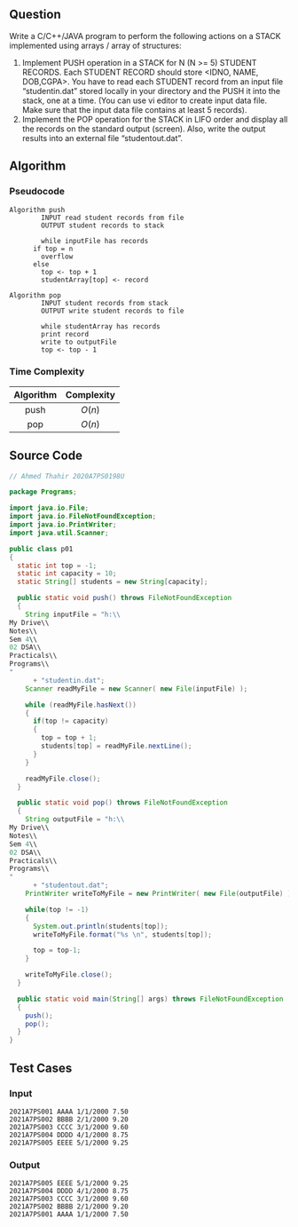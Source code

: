 ## Question

Write a C/C++/JAVA program to perform the following actions on a STACK implemented using arrays / array of structures:

1. Implement PUSH operation in a STACK for N (N >= 5) STUDENT RECORDS. Each STUDENT RECORD should store <IDNO, NAME, DOB,CGPA&gt;. You have to read each STUDENT record from an input file “studentin.dat” stored locally in your directory and the PUSH it into the stack, one at a time. (You can use vi editor to create input data file. Make sure that the input data file contains at least 5 records).
2. Implement the POP operation for the STACK in LIFO order and display all the records on the standard output (screen). Also, write the output results into an external file “studentout.dat”.

## Algorithm

### Pseudocode

```pseudocode
Algorithm push
		INPUT read student records from file
		OUTPUT student records to stack
		
		while inputFile has records
      if top = n
        overflow
      else
        top <- top + 1
        studentArray[top] <- record

Algorithm pop
		INPUT student records from stack
		OUTPUT write student records to file
		
		while studentArray has records
        print record
        write to outputFile
        top <- top - 1
```

### Time Complexity

| Algorithm | Complexity |
| :-------: | :--------: |
|   push    |   $O(n)$   |
|    pop    |   $O(n)$   |

## Source Code

```java
// Ahmed Thahir 2020A7PS0198U

package Programs;

import java.io.File;
import java.io.FileNotFoundException;
import java.io.PrintWriter;
import java.util.Scanner;

public class p01 
{
  static int top = -1;
  static int capacity = 10;
  static String[] students = new String[capacity];

  public static void push() throws FileNotFoundException
  {
    String inputFile = "h:\\
My Drive\\
Notes\\
Sem 4\\
02 DSA\\
Practicals\\
Programs\\
"
      + "studentin.dat";
    Scanner readMyFile = new Scanner( new File(inputFile) );

    while (readMyFile.hasNext()) 
    {
      if(top != capacity)
      {
        top = top + 1;
        students[top] = readMyFile.nextLine();
      }
    }

    readMyFile.close();
  }

  public static void pop() throws FileNotFoundException
  {
    String outputFile = "h:\\
My Drive\\
Notes\\
Sem 4\\
02 DSA\\
Practicals\\
Programs\\
"
      + "studentout.dat";
    PrintWriter writeToMyFile = new PrintWriter( new File(outputFile) );

    while(top != -1)
    {
      System.out.println(students[top]);
      writeToMyFile.format("%s \n", students[top]);

      top = top-1;
    }

    writeToMyFile.close();
  }

  public static void main(String[] args) throws FileNotFoundException
  {
    push();
    pop();
  }
}
```

## Test Cases

### Input

```
2021A7PS001 AAAA 1/1/2000 7.50
2021A7PS002 BBBB 2/1/2000 9.20
2021A7PS003 CCCC 3/1/2000 9.60
2021A7PS004 DDDD 4/1/2000 8.75
2021A7PS005 EEEE 5/1/2000 9.25
```

### Output

```
2021A7PS005 EEEE 5/1/2000 9.25
2021A7PS004 DDDD 4/1/2000 8.75
2021A7PS003 CCCC 3/1/2000 9.60
2021A7PS002 BBBB 2/1/2000 9.20
2021A7PS001 AAAA 1/1/2000 7.50
```
